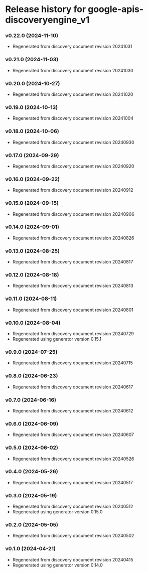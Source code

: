 # Release history for google-apis-discoveryengine_v1

### v0.22.0 (2024-11-10)

* Regenerated from discovery document revision 20241031

### v0.21.0 (2024-11-03)

* Regenerated from discovery document revision 20241030

### v0.20.0 (2024-10-27)

* Regenerated from discovery document revision 20241020

### v0.19.0 (2024-10-13)

* Regenerated from discovery document revision 20241004

### v0.18.0 (2024-10-06)

* Regenerated from discovery document revision 20240930

### v0.17.0 (2024-09-29)

* Regenerated from discovery document revision 20240920

### v0.16.0 (2024-09-22)

* Regenerated from discovery document revision 20240912

### v0.15.0 (2024-09-15)

* Regenerated from discovery document revision 20240906

### v0.14.0 (2024-09-01)

* Regenerated from discovery document revision 20240826

### v0.13.0 (2024-08-25)

* Regenerated from discovery document revision 20240817

### v0.12.0 (2024-08-18)

* Regenerated from discovery document revision 20240813

### v0.11.0 (2024-08-11)

* Regenerated from discovery document revision 20240801

### v0.10.0 (2024-08-04)

* Regenerated from discovery document revision 20240729
* Regenerated using generator version 0.15.1

### v0.9.0 (2024-07-25)

* Regenerated from discovery document revision 20240715

### v0.8.0 (2024-06-23)

* Regenerated from discovery document revision 20240617

### v0.7.0 (2024-06-16)

* Regenerated from discovery document revision 20240612

### v0.6.0 (2024-06-09)

* Regenerated from discovery document revision 20240607

### v0.5.0 (2024-06-02)

* Regenerated from discovery document revision 20240526

### v0.4.0 (2024-05-26)

* Regenerated from discovery document revision 20240517

### v0.3.0 (2024-05-19)

* Regenerated from discovery document revision 20240512
* Regenerated using generator version 0.15.0

### v0.2.0 (2024-05-05)

* Regenerated from discovery document revision 20240502

### v0.1.0 (2024-04-21)

* Regenerated from discovery document revision 20240415
* Regenerated using generator version 0.14.0

